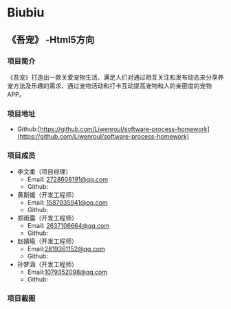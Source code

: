 # Biubiu
## 《吾宠》 -Html5方向
### 项目简介
《吾宠》打造出一款关爱宠物生活、满足人们对通过相互关注和发布动态来分享养宠方法及乐趣的需求、通过宠物活动和打卡互动提高宠物和人的亲密度的宠物APP。
### 项目地址
* Github:[https://github.com/Liwenroul/software-process-homework](https://github.com/Liwenroul/software-process-homework)
### 项目成员
* 李文柔（项目经理）
  * Email: [2728608191@qq.com](2728608191@qq.com)
  * Github: []()
* 黄斯媛（开发工程师）
  * Email: [1587935941@qq.com](1587935941@qq.com)
  * Github: []()
* 郑雨露（开发工程师）
  * Email: [2637106664@qq.com](2637106664@qq.com)
  * Github: []()
* 赵婧瑜（开发工程师）
  * Email:[2819361152@qq.com](2819361152@qq.com)
  * Github: []()
* 孙梦涵（开发工程师）
  * Email:[1079352098@qq.com](1079352098@qq.com)
  * Github: []()
### 项目截图
